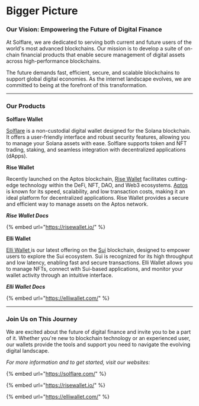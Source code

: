 # Bigger Picture

### Our Vision: Empowering the Future of Digital Finance

At Solflare, we are dedicated to serving both current and future users of the world's most advanced blockchains. Our mission is to develop a suite of on-chain financial products that enable secure management of digital assets across high-performance blockchains.

The future demands fast, efficient, secure, and scalable blockchains to support global digital economies. As the internet landscape evolves, we are committed to being at the forefront of this transformation.

***

### Our Products

**Solflare Wallet**

[Solflare](https://solflare.com/) is a non-custodial digital wallet designed for the Solana blockchain. It offers a user-friendly interface and robust security features, allowing you to manage your Solana assets with ease. Solflare supports token and NFT trading, staking, and seamless integration with decentralized applications (dApps).

**Rise Wallet**

Recently launched on the Aptos blockchain, [Rise Wallet](https://risewallet.io/) facilitates cutting-edge technology within the DeFi, NFT, DAO, and Web3 ecosystems. [Aptos](https://aptoslabs.com/) is known for its speed, scalability, and low transaction costs, making it an ideal platform for decentralized applications. Rise Wallet provides a secure and efficient way to manage assets on the Aptos network.

_**Rise Wallet Docs**_

{% embed url="https://risewallet.io/" %}

**Elli Wallet**

[Elli Wallet ](https://elliwallet.com/)is our latest offering on the [Sui](https://sui.io/) blockchain, designed to empower users to explore the Sui ecosystem. Sui is recognized for its high throughput and low latency, enabling fast and secure transactions. Elli Wallet allows you to manage NFTs, connect with Sui-based applications, and monitor your wallet activity through an intuitive interface.

_**Elli Wallet Docs**_

{% embed url="https://elliwallet.com/" %}

***

### Join Us on This Journey

We are excited about the future of digital finance and invite you to be a part of it. Whether you're new to blockchain technology or an experienced user, our wallets provide the tools and support you need to navigate the evolving digital landscape.

_For more information and to get started, visit our websites:_

{% embed url="https://solflare.com/" %}

{% embed url="https://risewallet.io/" %}

{% embed url="https://elliwallet.com/" %}
